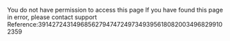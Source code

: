 You do not have permission to access this page If you have found this page in error, please contact support Reference:3914272431496856279474724973493956180820034968299102359